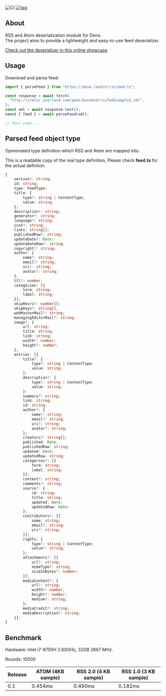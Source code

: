![CI](https://github.com/MikaelPorttila/rss/workflows/CI/badge.svg?branch=master)
[![tag](https://img.shields.io/github/tag/MikaelPorttila/rss.svg)](https://github.com/MikaelPorttila/rss/releases)

## About

RSS and Atom deserialization module for Deno.<br/>The project aims to provide a
lightweight and easy-to-use feed deserializer.

[Check out the deserializer in this online
showcase](https://repl.it/@MikaelPorttila/Deno-RSS-Module)

## Usage

Download and parse feed:

```typescript
import { parseFeed } from "https://deno.land/x/rss/mod.ts";

const response = await fetch(
  "http://static.userland.com/gems/backend/rssTwoExample2.xml",
);
const xml = await response.text();
const { feed } = await parseFeed(xml);

// Your code...
```

## Parsed feed object type

Opinionated type definition which RSS and Atom are mapped into.

This is a readable copy of the real type definition, Please check **feed.ts**
for the actual defintion.

```typescript
{
	version?: string;
	id: string;
	type: FeedType;
	title: {
		type?: string | ContentType;
		value: string;
	};
	description?: string;
	generator?: string;
	language?: string;
	icon?: string;
	links: string[];
	publishedRaw?: string;
	updateDate?: Date;
	updateDateRaw?: string;
	copyright?: string;
	author: {
		name?: string;
		email?: string;
		uri?: string;
		avatar?: string;
	};
	ttl?: number;
	categories: [{
		term: string;
		label: string;
	}];
	skipHours?: number[];
	skipDays?: string[];
	webMasterMail?: string;
	managingEditorMail?: string;
	image?: {
		url: string;
		title: string;
		link: string;
		width?: number;
		height?: number;
	};
	entries: [{
		title?: {
			type?: string | ContentType;
			value: string;
		};
		description?: {
			type?: string | ContentType;
			value: string;
		};
		summary?: string;
		link: string;
		id: string;
		author?: {
			name?: string;
			email?: string;
			uri?: string;
			avatar?: string;
		};
		creators?: string[];
		published: Date;
		publishedRaw: string;
		updated: Date;
		updatedRaw: string;
		categories?: [{
			term: string;
			label: string;
		}];
		content?: string;
		comments?: string;
		source?: {
			id: string;
			title: string;
			updated: Date;
			updatedRaw: Date;
		};
		contributors?: [{
			name: string;
			email?: string;
			uri?: string;
		}];
		rights: {
			type?: string | ContentType;
			value?: string;
		};
		attachments?: [{
			url?: string;
			mimeType?: string;
			sizeInBytes?: number;
		}];
		mediaContent?: {
			url?: string;
			width?: number;
			height?: number;
			medium?: string;
		};
		mediaCredit?: string;
		mediaDescription?: string;
	}];
}
```

## Benchmark

Hardware: Intel i7-9750H 2.60GHz, 32GB 2667 MHz.

Rounds: 10000

| Release | ATOM (4KB sample) | RSS 2.0 (4 KB sample) | RSS 1.0 (3 KB sample) |
| ------- | ----------------- | --------------------- | --------------------- |
| 0.1     | 0.454ms           | 0.490ms               | 0.182ms               |
